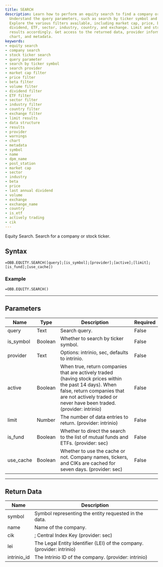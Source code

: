 ```yaml
---
title: SEARCH
description: Learn how to perform an equity search to find a company or stock ticker.
  Understand the query parameters, such as search by ticker symbol and search provider.
  Explore the various filters available, including market cap, price, beta, volume,
  dividend, ETF, sector, industry, country, and exchange. Limit and structure the
  results accordingly. Get access to the returned data, provider information, warnings,
  chart, and metadata.
keywords: 
- equity search
- company search
- stock ticker search
- query parameter
- search by ticker symbol
- search provider
- market cap filter
- price filter
- beta filter
- volume filter
- dividend filter
- ETF filter
- sector filter
- industry filter
- country filter
- exchange filter
- limit results
- data structure
- results
- provider
- warnings
- chart
- metadata
- symbol
- name
- dpm_name
- post_station
- market cap
- sector
- industry
- beta
- price
- last annual dividend
- volume
- exchange
- exchange_name
- country
- is_etf
- actively trading
- cik
---
```


<!-- markdownlint-disable MD041 -->

Equity Search. Search for a company or stock ticker.

## Syntax

```excel wordwrap
=OBB.EQUITY.SEARCH([query];[is_symbol];[provider];[active];[limit];[is_fund];[use_cache])
```

### Example

```excel wordwrap
=OBB.EQUITY.SEARCH()
```

---

## Parameters

| Name | Type | Description | Required |
| ---- | ---- | ----------- | -------- |
| query | Text | Search query. | False |
| is_symbol | Boolean | Whether to search by ticker symbol. | False |
| provider | Text | Options: intrinio, sec, defaults to intrinio. | False |
| active | Boolean | When true, return companies that are actively traded (having stock prices within the past 14 days). When false, return companies that are not actively traded or never have been traded. (provider: intrinio) | False |
| limit | Number | The number of data entries to return. (provider: intrinio) | False |
| is_fund | Boolean | Whether to direct the search to the list of mutual funds and ETFs. (provider: sec) | False |
| use_cache | Boolean | Whether to use the cache or not. Company names, tickers, and CIKs are cached for seven days. (provider: sec) | False |

---

## Return Data

| Name | Description |
| ---- | ----------- |
| symbol | Symbol representing the entity requested in the data.  |
| name | Name of the company.  |
| cik | ;     Central Index Key (provider: sec) |
| lei | The Legal Entity Identifier (LEI) of the company. (provider: intrinio) |
| intrinio_id | The Intrinio ID of the company. (provider: intrinio) |
